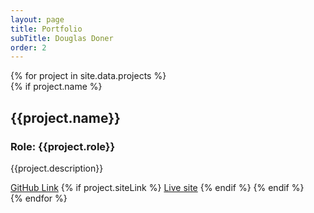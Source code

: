 ```yaml
---
layout: page
title: Portfolio
subTitle: Douglas Doner
order: 2
---
```


<div class="columns-9">
{% for project in site.data.projects %}
  <div class="work-container">
	  {% if project.name %}
	  <h2>{{project.name}}</h2>
	  <h3>Role: {{project.role}}</h3>
	  <p>{{project.description}}</p>
	  <a class="page-link" href="{{ project.githubLink | prepend: site.baseurl }}">GitHub Link</a>
	  	{% if project.siteLink %}
	  	<a href="{{ project.siteLink}}" target="_blank">Live site</a>
	  	{% endif %}
	  {% endif %}
  </div>
{% endfor %}
</div>